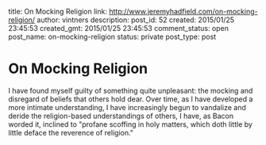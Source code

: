 title: On Mocking Religion
link: http://www.jeremyhadfield.com/on-mocking-religion/
author: vintners
description: 
post_id: 52
created: 2015/01/25 23:45:53
created_gmt: 2015/01/25 23:45:53
comment_status: open
post_name: on-mocking-religion
status: private
post_type: post

# On Mocking Religion

I have found myself guilty of something quite unpleasant: the mocking and disregard of beliefs that others hold dear. Over time, as I have developed a more intimate understanding, I have increasingly begun to vandalize and deride the religion-based understandings of others, I have, as Bacon worded it, inclined to "profane scoffing in holy matters, which doth little by little deface the reverence of religion."